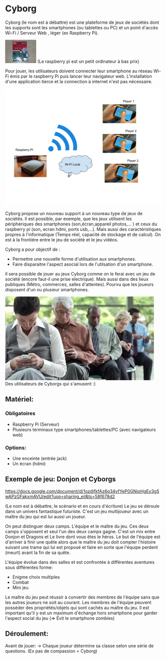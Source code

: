 <meta charset="utf-8" />

# Cyborg

Cyborg (le nom est à débattre) est une plateforme de jeux de sociétés dont les supports sont les smartphones (ou tablettes ou PC) et un point d'accès Wi-Fi / Serveur Web , léger (ex Raspberry Pi).


![Raspberri Pi](docs/img/imageRaspPi.png "Raspberri Pi")
(Le raspberry pi est un petit ordinateur à bas prix)

Pour jouer, les utilisateurs doivent connecter leur smartphone au réseau Wi-Fi émis par le raspberry Pi puis lancer leur navigateur web.
L'installation d'une application tierce et la connection à internet n'est pas nécessaire.

![Fonctionnement](docs/img/cyborgPres.png "Fonctionnement")


Cyborg propose un nouveau support à un nouveau type de jeux de sociétés.
Il est possible, par exemple, que les jeux utilisent les périphériques des smartphones (son,écran,appareil photos,... ) et ceux du raspberry pi (son, ecran hdmi, ports usb,...). Mais aussi des caractéristiques propres à l'informatique (Temps réel, capacité de stockage et de calcul). On est à la frontière entre le jeu de société et le jeu vidéos.

Cyborg a pour objectif de :
 - Permettre une nouvelle forme d'utilisation aux smartphones.
 - Faire disparaitre l'aspect asocial lors de l'utilsation d'un smartphone.


 Il sera possible de jouer au jeux Cyborg comme on le ferai avec un jeu de société (encore faut-il une prise electrique). Mais aussi dans des lieux publiques (Métro, commerces, salles d'attentes). Pourvu que les joueurs disposent d'un ou plusieur smartphones.

![Fonctionnement](docs/img/smartphones.jpg "Fonctionnement")
Des utilisateurs de Cyborgs qui s'amusent :)


## Matériel:

### Obligatoires

- Raspberry Pi (Serveur)
- Plusieurs terminaux type smartphones/tablettes/PC (avec navigateurs web)

### Options:
- Une enceinte (entrée jack)
- Un écran (hdmi)


## Exemple de jeu: **Donjon et Cyborgs**

https://docs.google.com/document/d/1ozdifkfAz6q34vfYeP0GNioHgEy3g5wAPzGFakxmAVU/edit?usp=sharing_eil&ts=58f678d2


(Le nom est à débattre, le scénario et en cours d'écriture)
Le jeu se déroule dans un univers fantastique futuriste. C'est un jeu multijoueur avec un maître du jeu qui est lui aussi un joueur.

On peut distinguer deux camps. L'équipe et le maître du jeu. Ces deux camps s'opposent et seul l'un des deux camps gagne.
C'est un mix entre Donjon et Dragons et Le livre dont vous êtes le héros.
Le but de l'équipe est d'arriver à finir une quête alors que le maître du jeu doit compter l'histoire suivant une trame qui lui est proposé et faire en sorte que l'équipe perdent (meurt) avant la fin de sa quête.

L'équipe évolue dans des salles et est confrontée à différentes aventures sous différentes forme:
- Enigme choix multiples
- Combat
- Mini jeu

Le maître du jeu peut réussir à convertir des membres de l'équipe sans que les autres joueurs ne soit au courant. Les membres de l'équipe peuvent posséder des propriétés/objets qui sont cachés au maître du jeu.
Il est important qu'il y est un maximum d'échange hors smartphone pour garder l'aspect social du jeu (=> Évit le smartphone zombies)


## Déroulement:

Avant de jouer:
-> Chaque joueur détermine sa classe selon une série de questions.
(Ex pas de compassion = Cyborg)
